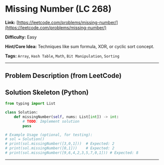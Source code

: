 # Missing Number (LC 268)

**Link:** [https://leetcode.com/problems/missing-number/](https://leetcode.com/problems/missing-number/)

**Difficulty:** Easy

**Hint/Core Idea:**
Techniques like sum formula, XOR, or cyclic sort concept.

**Tags:** `Array`, `Hash Table`, `Math`, `Bit Manipulation`, `Sorting`

---
## Problem Description (from LeetCode)

<!-- Placeholder for the full problem description from LeetCode.
     Copy the problem description here from the LeetCode page for easy reference.
     Example: Given an array nums containing n distinct numbers in the range [0, n], return the only number in the range that is missing from the array.
-->


## Solution Skeleton (Python)

```python
from typing import List

class Solution:
    def missingNumber(self, nums: List[int]) -> int:
        # TODO: Implement solution
        pass

# Example Usage (optional, for testing):
# sol = Solution()
# print(sol.missingNumber([3,0,1]))  # Expected: 2
# print(sol.missingNumber([0,1]))    # Expected: 2
# print(sol.missingNumber([9,6,4,2,3,5,7,0,1])) # Expected: 8
```
---
